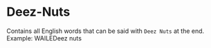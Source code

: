 # Deez-Nuts
Contains all English words that can be said with `Deez Nuts` at the end. Example: WAILEDeez nuts
